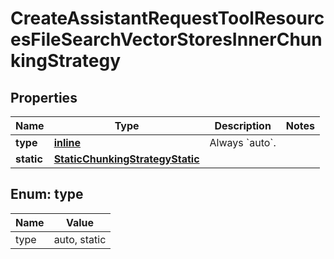 
# CreateAssistantRequestToolResourcesFileSearchVectorStoresInnerChunkingStrategy

## Properties
| Name | Type | Description | Notes |
| ------------ | ------------- | ------------- | ------------- |
| **type** | [**inline**](#Type) | Always &#x60;auto&#x60;. |  |
| **static** | [**StaticChunkingStrategyStatic**](StaticChunkingStrategyStatic.md) |  |  |


<a id="Type"></a>
## Enum: type
| Name | Value |
| ---- | ----- |
| type | auto, static |



